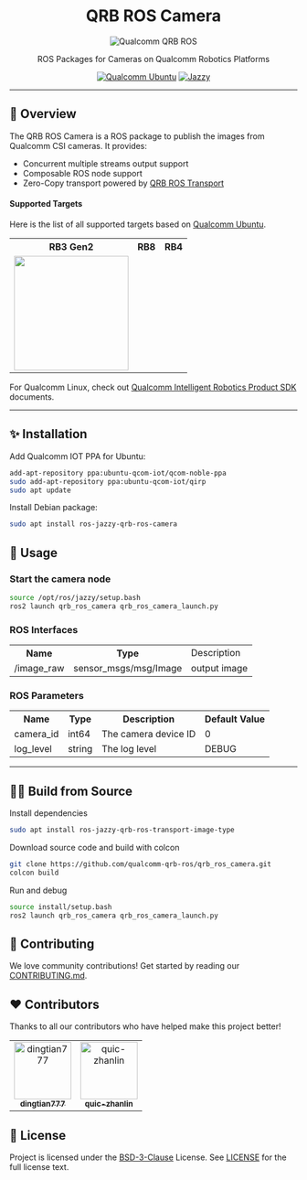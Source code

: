 <div align="center">
  <h1>QRB ROS Camera</h1>
  <p align="center">
   <img src="https://s7d1.scene7.com/is/image/dmqualcommprod/rb3gen2-dev-kits-hero-7" alt="Qualcomm QRB ROS" title="Qualcomm QRB ROS" />
      
  </p>
  <p>ROS Packages for Cameras on Qualcomm Robotics Platforms</p>
  
  <a href="https://ubuntu.com/download/qualcomm-iot" target="_blank"><img src="https://img.shields.io/badge/Qualcomm%20Ubuntu-E95420?style=for-the-badge&logo=ubuntu&logoColor=white" alt="Qualcomm Ubuntu"></a>
  <a href="https://docs.ros.org/en/jazzy/" target="_blank"><img src="https://img.shields.io/badge/ROS%20Jazzy-1c428a?style=for-the-badge&logo=ros&logoColor=white" alt="Jazzy"></a>
  
</div>

---

## 👋 Overview

The QRB ROS Camera is a ROS package to publish the images from Qualcomm CSI cameras. It provides:

- Concurrent multiple streams output support
- Composable ROS node support
- Zero-Copy transport powered by [QRB ROS Transport](https://github.com/qualcomm-qrb-ros/qrb_ros_transport)

#### Supported Targets

Here is the list of all supported targets based on [Qualcomm Ubuntu](https://ubuntu.com/download/qualcomm-iot). 

<table>
  <tr>
    <th>RB3 Gen2</td>
    <th>RB8</td>
    <th>RB4</td>
  </tr>
  <tr>
    <td><a href="https://www.qualcomm.com/developer/hardware/rb3-gen-2-development-kit">
      <img src="https://s7d1.scene7.com/is/image/dmqualcommprod/rb3-gen2-carousel?fmt=webp-alpha&qlt=85" width="200"/>
    </a></td>
    <td><a><img></a></td>
    <td><a><img></a></td>
  </tr>
</table>

For Qualcomm Linux, check out [Qualcomm Intelligent Robotics Product SDK](https://docs.qualcomm.com/bundle/publicresource/topics/80-70018-265/introduction_1.html?vproduct=1601111740013072&version=1.4&facet=Qualcomm%20Intelligent%20Robotics%20Product%20(QIRP)%20SDK) documents.

---

## ✨ Installation

Add Qualcomm IOT PPA for Ubuntu:

```bash
add-apt-repository ppa:ubuntu-qcom-iot/qcom-noble-ppa
sudo add-apt-repository ppa:ubuntu-qcom-iot/qirp
sudo apt update
```

Install Debian package:

```bash
sudo apt install ros-jazzy-qrb-ros-camera
```

## 🚀 Usage

### Start the camera node

```bash
source /opt/ros/jazzy/setup.bash
ros2 launch qrb_ros_camera qrb_ros_camera_launch.py
```

### ROS Interfaces

<table>
  <tr>
    <th>Name</th>
    <th>Type</th>
    <td>Description</td>
  </tr>
  <tr>
    <td>/image_raw</td>
    <td>sensor_msgs/msg/Image</td>
    <td>output image</td>
  </tr>
</table>

### ROS Parameters

<table>
  <tr>
    <th>Name</th>
    <th>Type</th>
    <th>Description</td>
    <th>Default Value</td>
  </tr>
  <tr>
    <td>camera_id</td>
    <td>int64</td>
    <td>The camera device ID</td>
    <td>0</td>
  </tr>
  <tr>
    <td>log_level</td>
    <td>string</td>
    <td>The log level</td>
    <td>DEBUG</td>
  </tr>
</table>

---

## 👨‍💻 Build from Source

Install dependencies

```bash
sudo apt install ros-jazzy-qrb-ros-transport-image-type
```

Download source code and build with colcon
```bash
git clone https://github.com/qualcomm-qrb-ros/qrb_ros_camera.git
colcon build
```

Run and debug

```bash
source install/setup.bash
ros2 launch qrb_ros_camera qrb_ros_camera_launch.py
```

## 🤝 Contributing

We love community contributions! Get started by reading our [CONTRIBUTING.md](CONTRIBUTING.md).

## ❤️ Contributors

Thanks to all our contributors who have helped make this project better!

<table>
  <tr>
    <td align="center"><a href="https://github.com/dingtian777"><img src="https://avatars.githubusercontent.com/u/154509668?v=4" width="100" height="100" alt="dingtian777"/><br /><sub><b>dingtian777</b></sub></a></td>
    <td align="center"><a href="https://github.com/quic-zhanlin"><img src="https://avatars.githubusercontent.com/u/88314584?v=4" width="100" height="100" alt="quic-zhanlin"/><br /><sub><b>quic-zhanlin</b></sub></a></td>
  </tr>
</table>

## 📜 License

Project is licensed under the [BSD-3-Clause](https://spdx.org/licenses/BSD-3-Clause.html) License. See [LICENSE](./LICENSE) for the full license text.

